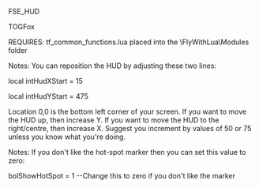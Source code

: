 FSE_HUD

TOGFox

REQUIRES: tf_common_functions.lua placed into the \FlyWithLua\Modules folder

Notes: You can reposition the HUD by adjusting these two lines:

local intHudXStart = 15

local intHudYStart = 475

Location 0,0 is the bottom left corner of your screen. If you want to move the HUD up, then increase Y. If you want to move the HUD to the right/centre, then increase X. Suggest you increment by values of 50 or 75 unless you know what you're doing.

Notes: If you don't like the hot-spot marker then you can set this value to zero:

bolShowHotSpot = 1	--Change this to zero if you don't like the marker
